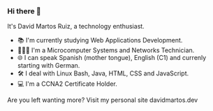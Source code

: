 ### Hi there 👋

It's David Martos Ruiz, a technology enthusiast.

- 📚 I'm currently studying Web Applications Development.
- 👨🏻‍💻 I'm a Microcomputer Systems and Networks Technician.
- 🌐 I can speak Spanish (mother tongue), English (C1) and currenly starting with German.
- 🛠 I deal with Linux Bash, Java, HTML, CSS and JavaScript.
- 💻 I'm a CCNA2 Certificate Holder.

Are you left wanting more? Visit my personal site davidmartos.dev

<!--
**davidmartosruiz/davidmartosruiz** is a ✨ _special_ ✨ repository because its `README.md` (this file) appears on your GitHub profile.

Here are some ideas to get you started:

- 🔭 I’m currently working on ...
- 🌱 I’m currently learning ...
- 👯 I’m looking to collaborate on ...
- 🤔 I’m looking for help with ...
- 💬 Ask me about ...
- 📫 How to reach me: ...
- 😄 Pronouns: ...
- ⚡ Fun fact: ...
-->
